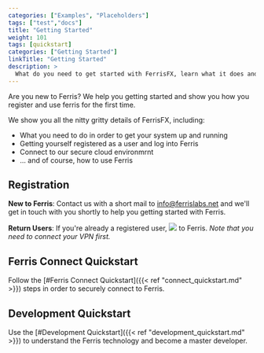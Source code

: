 ```yaml
---
categories: ["Examples", "Placeholders"]
tags: ["test","docs"] 
title: "Getting Started"
weight: 101
tags: [quickstart] 
categories: ["Getting Started"]
linkTitle: "Getting Started"
description: >
  What do you need to get started with FerrisFX, learn what it does and how to use it yourself?
---
```


Are you new to Ferris? We help you getting started and show you how you register and use ferris for the first
time. 

We show you all the nitty gritty details of FerrisFX, including:

- What you need to do in order to get your system up and running
- Getting yourself registered as a user and log into Ferris
- Connect to our secure cloud environmrnt
- ... and of course, how to use Ferris



## Registration

__New to Ferris__: Contact us with a short mail to info@ferrislabs.net and we'll get in touch with you shortly to help you getting started with Ferris.

__Return Users__: If you're already a registered user, [![](/images/ferris_login_button.png)](https://home.ferris.ai) to Ferris. *Note that you need to connect your VPN first.*



## Ferris Connect Quickstart

Follow the [#Ferris Connect Quickstart]({{< ref "connect_quickstart.md" >}}) steps in order to securely connect to Ferris.



## Development Quickstart

Use the [#Development Quickstart]({{< ref "development_quickstart.md" >}}) to understand the Ferris technology and become a master developer.



